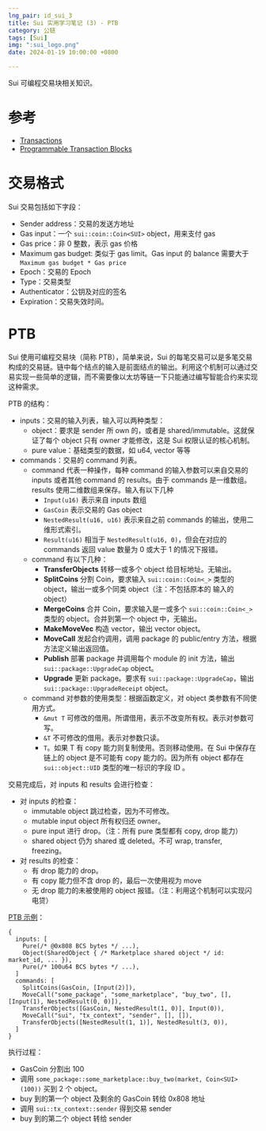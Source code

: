 ```yaml
---
lng_pair: id_sui_3
title: Sui 实用学习笔记 (3) - PTB
category: 公链
tags: [Sui]
img: ":sui_logo.png"
date: 2024-01-19 10:00:00 +0800

---
```


<!-- outline-start -->

Sui 可编程交易块相关知识。

<!-- outline-end -->

# 参考

- [Transactions](https://docs.sui.io/concepts/transactions)
- [Programmable Transaction Blocks](https://docs.sui.io/concepts/transactions/prog-txn-blocks)

# 交易格式

Sui 交易包括如下字段：
- Sender address：交易的发送方地址
- Gas input：一个 `sui::coin::Coin<SUI>` object，用来支付 gas
- Gas price：非 0 整数，表示 gas 价格
- Maximum gas budget: 类似于 gas limit。Gas input 的 balance 需要大于 `Maximum gas budget * Gas price`
- Epoch：交易的 Epoch
- Type：交易类型
- Authenticator：公钥及对应的签名
- Expiration：交易失效时间。

# PTB

Sui 使用可编程交易块（简称 PTB），简单来说，Sui 的每笔交易可以是多笔交易构成的交易链。链中每个结点的输入是前面结点的输出。利用这个机制可以通过交易实现一些简单的逻辑，而不需要像以太坊等链一下只能通过编写智能合约来实现这种需求。

PTB 的结构：
- inputs：交易的输入列表，输入可以两种类型：
    - object：要求是 sender 所 own 的，或者是 shared/immutable。这就保证了每个 object 只有 owner 才能修改，这是 Sui 权限认证的核心机制。
    - pure value：基础类型的数据，如 u64, vector<u8> 等等
- commands：交易的 command 列表。
    - command 代表一种操作，每种 command 的输入参数可以来自交易的 inputs 或者其他 command 的 results。由于 commands 是一维数组。results 使用二维数组来保存。输入有以下几种
        - `Input(u16)` 表示来自 inputs 数组
        - `GasCoin` 表示交易的 Gas object
        - `NestedResult(u16, u16)` 表示来自之前 commands 的输出，使用二维形式索引。
        - `Result(u16)` 相当于 `NestedResult(u16, 0)`，但会在对应的 commands 返回 value 数量为 0 或大于 1 的情况下报错。
    - command 有以下几种：
        - **TransferObjects** 转移一或多个 object 给目标地址。无输出。
        - **SplitCoins** 分割 Coin，要求输入 `sui::coin::Coin<_>` 类型的 object，输出一或多个同类 object（注：不包括原本的 输入的 object）
        - **MergeCoins** 合并 Coin，要求输入是一或多个 `sui::coin::Coin<_>` 类型的 object。合并到第一个 object 中，无输出。
        - **MakeMoveVec** 构造 vector，输出 vector object。
        - **MoveCall** 发起合约调用，调用 package 的 public/entry 方法，根据方法定义输出返回值。
        - **Publish** 部署 package 并调用每个 module 的 init 方法，输出 `sui::package::UpgradeCap` object。
        - **Upgrade** 更新 package。要求有 `sui::package::UpgradeCap`，输出 `sui::package::UpgradeReceipt` object。
    - command 对参数的使用类型：根据函数定义，对 object 类参数有不同使用方式。
        - `&mut T` 可修改的借用。所谓借用，表示不改变所有权。表示对参数可写。
        - `&T` 不可修改的借用。表示对参数只读。
        - `T`。如果 T 有 copy 能力则复制使用。否则移动使用。在 Sui 中保存在链上的 object 是不可能有 copy 能力的。因为所有 object 都存在 `sui::object::UID` 类型的唯一标识的字段 ID 。

交易完成后，对 inputs 和 results 会进行检查：
- 对 inputs 的检查：
    - immutable object 跳过检查，因为不可修改。
    - mutable input object 所有权归还 owner。
    - pure input 进行 drop。（注：所有 pure 类型都有 copy, drop 能力）
    - shared object 仍为 shared 或 deleted。不可 wrap, transfer, freezing。
- 对 results 的检查：
    - 有 drop 能力的 drop。
    - 有 copy 能力但不含 drop 的，最后一次使用视为 move
    - 无 drop 能力的未被使用的 object 报错。（注：利用这个机制可以实现闪电贷）


[PTB 示例](https://docs.sui.io/concepts/transactions/prog-txn-blocks#example)：
```
{
  inputs: [
    Pure(/* @0x808 BCS bytes */ ...),
    Object(SharedObject { /* Marketplace shared object */ id: market_id, ... }),
    Pure(/* 100u64 BCS bytes */ ...),
  ]
  commands: [
    SplitCoins(GasCoin, [Input(2)]),
    MoveCall("some_package", "some_marketplace", "buy_two", [], [Input(1), NestedResult(0, 0)]),
    TransferObjects([GasCoin, NestedResult(1, 0)], Input(0)),
    MoveCall("sui", "tx_context", "sender", [], []),
    TransferObjects([NestedResult(1, 1)], NestedResult(3, 0)),
  ]
}
```
执行过程：
- GasCoin 分割出 100
- 调用 `some_package::some_marketplace::buy_two(market, Coin<SUI>(100))` 买到 2 个 object。
- buy 到的第一个 object 及剩余的 GasCoin 转给 0x808 地址
- 调用 `sui::tx_context::sender` 得到交易 sender
- buy 到的第二个 object 转给 sender
